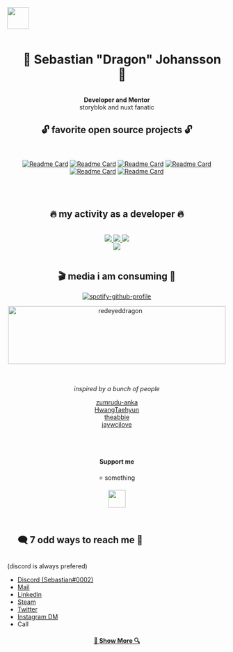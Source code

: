 <img src="https://user-images.githubusercontent.com/5083273/219874035-2bf8d018-cd55-41f9-8d47-24e8de6c247e.png#gh-light-mode-only" height=50/>

<div id="user-content-toc" align="center">
  <ul>
    <summary><h1 style="display: inline-block;">🐉 Sebastian "Dragon" Johansson 🐉</h1></summary>
  </ul>
  <span><b>Developer and Mentor</b></span><br>
  <span>storyblok and nuxt fanatic</span>
</div>

<div align="center">

  <h2 align="center">🔓 favorite open source projects 🔓</h2>
  <br>

  [![Readme Card](https://github-readme-stats.vercel.app/api/pin/?username=sebbejohansson&repo=vrtx.ContentSystem&theme=dark)](https://github.com/sebbejohansson/vrtx.ContentSystem)
  [![Readme Card](https://github-readme-stats.vercel.app/api/pin/?username=sebbejohansson&repo=storyblok-nuxt-ultimate-template&theme=dark)](https://github.com/SebbeJohansson/storyblok-nuxt-ultimate-template)
  [![Readme Card](https://github-readme-stats.vercel.app/api/pin/?username=sebbejohansson&repo=storyblok-custom-tiptap-plugin&theme=dark)](https://github.com/SebbeJohansson/storyblok-custom-tiptap-plugin)
  [![Readme Card](https://github-readme-stats.vercel.app/api/pin/?username=sebbejohansson&repo=sst-sdk-nuxt&theme=dark)](https://github.com/SebbeJohansson/sst-sdk-nuxt)
  [![Readme Card](https://github-readme-stats.vercel.app/api/pin/?username=sebbejohansson&repo=Nuxt3-Discord-Auth-Example&theme=dark)](https://github.com/SebbeJohansson/Nuxt3-Discord-Auth-Example)
  [![Readme Card](https://github-readme-stats.vercel.app/api/pin/?username=storyblok&repo=storyblok-nuxt&theme=dark&show_owner=true)](https://github.com/storyblok/storyblok-nuxt)

  <br>
  <br>
</div>

<div align="center">

  <h2 align="center">🔥 my activity as a developer 🔥</h2>
  <br>
  <a href="https://github.com/denvercoder1/github-readme-streak-stats" title="Go to Source">
    <picture>
        <source 
        srcset="https://github-readme-streak-stats.herokuapp.com/?user=sebbejohansson&theme=dark"
        media="(prefers-color-scheme: dark)"
        />
        <source
        srcset="https://github-readme-streak-stats.herokuapp.com/?user=sebbejohansson"
        media="(prefers-color-scheme: light), (prefers-color-scheme: no-preference)"
        />
        <img src="https://github-readme-streak-stats.herokuapp.com/?user=sebbejohansson" />
    </picture>
  </a>
  <a href="https://github.com/anuraghazra/github-readme-stats" title="Go to Source">
    <picture>
        <source 
        srcset="https://github-readme-stats.vercel.app/api?username=sebbejohansson&show_icons=true&count_private=true&theme=dark"
        media="(prefers-color-scheme: dark)"
        />
        <source
        srcset="https://github-readme-stats.vercel.app/api?username=sebbejohansson&show_icons=true&count_private=true"
        media="(prefers-color-scheme: light), (prefers-color-scheme: no-preference)"
        />
        <img src="https://github-readme-stats.vercel.app/api?username=sebbejohansson&show_icons=true&count_private=true" />
    </picture>
  </a>
  <a href="https://github.com/anuraghazra/github-readme-stats" title="Go to Source">
    <picture>
        <source 
        srcset="https://github-readme-stats.vercel.app/api/top-langs/?username=sebbejohansson&langs_count=8&layout=compact&theme=dark"
        media="(prefers-color-scheme: dark)"
        />
        <source
        srcset="https://github-readme-stats.vercel.app/api/top-langs/?username=sebbejohansson&langs_count=8&layout=compact"
        media="(prefers-color-scheme: light), (prefers-color-scheme: no-preference)"
        />
        <img src="https://github-readme-stats.vercel.app/api/top-langs/?username=sebbejohansson&langs_count=8&layout=compact" />
    </picture>
  </a>
  <br>
  <a href="https://github.com/ryo-ma/github-profile-trophy" title="Go to Source">
    <img src="https://github-profile-trophy.vercel.app/?username=sebbejohansson&theme=darkhub&title=Stars,Followers,Commit,MultiLanguage&margin-w=5&row=1&column=4" />
  </a>
  <br>
  <br>
</div>

<div align="center">
  <h2>🎬 media i am consuming 🎵</h2>

  [![spotify-github-profile](https://spotify-github-profile.vercel.app/api/view?uid=sebastianj95&cover_image=true&theme=novatorem&show_offline=false&background_color=121212&bar_color=3e713d&bar_color_cover=true)](https://github.com/kittinan/spotify-github-profile)

  <a target="_blank" href="https://trakt.tv/users/redeyeddragon"><img class="index__trakt-image" width="500" height="133" alt="redeyeddragon" src="https://widgets.trakt.tv/users/176286ec5d57f496186c5954408a9ddc/watched/banner@2x.jpg"></a>
</div>

<br>
<br>
<div align="center">
  <i>inspired by a bunch of people</i>

  [zumrudu-anka](https://github.com/zumrudu-anka)<br>
  [HwangTaehyun](https://github.com/HwangTaehyun)<br>
  [theabbie](https://github.com/theabbie)<br>
  [jaywcjlove](https://github.com/jaywcjlove)<br>

</div>

<br>
<br>
<div align="center">
  <h4>
    Support me
  </h4>
  <p>⭐ something</p>
  <div>
    <a href="https://www.buymeacoffee.com/sebbejohansson"><img src="https://img.buymeacoffee.com/button-api/?text=Buy me a Monster&emoji=🐉&slug=sebbejohansson&button_colour=000000&font_colour=48e704&font_family=Bree&outline_colour=48e704&coffee_colour=48e704" height="40px"/></a>
  </div>
  <br>
</div>
<div id="user-content-toc">
  <ul>
    <summary><h2 style="display: inline-block;">🗨️ 7 odd ways to reach me 💬</h2></summary>
  </ul>
</div>
<div>
  <span>(discord is always prefered)</span>
  <ul>
    <li><a href="https://discord.com/channels/@me/Sebastian#0002/" rel="me">Discord (Sebastian#0002)</a>
    <li><a href="mailto:hello@sebbejohansson.com" rel="me">Mail</a>
    <li><a href="https://www.linkedin.com/in/sebbejohansson/" rel="me">Linkedin</a>
    <li><a href="https://steamcommunity.com/id/redeyeddragon/" rel="me">Steam</a>
    <li><a href="https://twitter.com/supersebban" rel="me">Twitter</a>
    <li><a href="https://www.instagram.com/supersebban/" rel="me">Instagram DM</a>
    <li>Call</li>
  </ul>
<div>
<div align="center">
  <h4>
    <a href="https://github.com/sebbejohansson?tab=repositories" title="Show Repositories">🔎 Show More 🔍</a>
  </h4>
</div>
